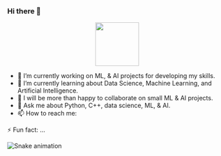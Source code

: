 ### Hi there 👋

<div id="header" align="center">
  <img src="https://media.giphy.com/media/M9gbBd9nbDrOTu1Mqx/giphy.gif" width="100"/>
</div>

- 🔭 I’m currently working on ML, & AI projects for developing my skills.
- 🌱 I’m currently learning about Data Science, Machine Learning, and Artificial Intelligence.
- 👯 I will be more than happy to collaborate on small ML & AI projects.
- 💬 Ask me about Python, C++, data science, ML, & AI.
- 📫 How to reach me: 


⚡ Fun fact: ...

![Snake animation](https://github.com/hamadbijarani/hamadbijarani/blob/output/github-contribution-grid-snake.svg)

<!--
**hamadbijarani/hamadbijarani** is a ✨ _special_ ✨ repository because its `README.md` (this file) appears on your GitHub profile.
-->
